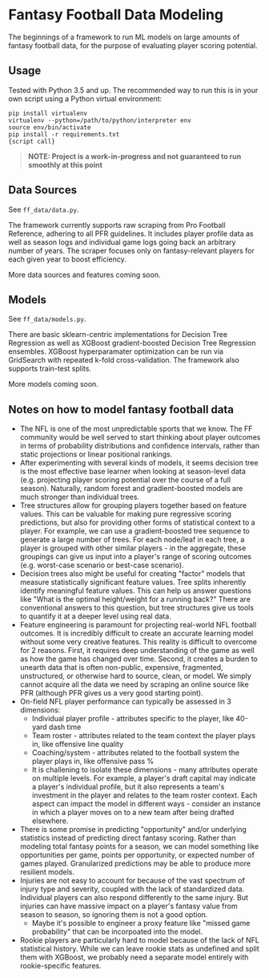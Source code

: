 # Fantasy Football Data Modeling

The beginnings of a framework to run ML models on large amounts of fantasy football data, for the purpose of evaluating player scoring potential.

## Usage

Tested with Python 3.5 and up. The recommended way to run this is in your own script using a Python virtual environment:

    pip install virtualenv
    virtualenv --python=/path/to/python/interpreter env
    source env/bin/activate
    pip install -r requirements.txt
    {script call}

> **NOTE: Project is a work-in-progress and not guaranteed to run smoothly at this point**

## Data Sources

See `ff_data/data.py`.

The framework currently supports raw scraping from Pro Football Reference, adhering to all PFR guidelines. It includes player profile data as well as season logs and individual game logs going back an arbitrary number of years. The scraper focuses only on fantasy-relevant players for each given year to boost efficiency.

More data sources and features coming soon.

## Models

See `ff_data/models.py`.

There are basic sklearn-centric implementations for Decision Tree Regression as well as XGBoost gradient-boosted Decision Tree Regression ensembles. XGBoost hyperparamater optimization can be run via GridSearch with repeated k-fold cross-validation. The framework also supports train-test splits.

More models coming soon.

## Notes on how to model fantasy football data

- The NFL is one of the most unpredictable sports that we know. The FF community would be well served to start thinking about player outcomes in terms of probability distributions and confidence intervals, rather than static projections or linear positional rankings.
- After experimenting with several kinds of models, it seems decision tree is the most effective base learner when looking at season-level data (e.g. projecting player scoring potential over the course of a full season). Naturally, random forest and gradient-boosted models are much stronger than individual trees.
- Tree structures allow for grouping players together based on feature values. This can be valuable for making pure regressive scoring predictions, but also for providing other forms of statistical context to a player. For example, we can use a gradient-boosted tree sequence to generate a large number of trees. For each node/leaf in each tree, a player is grouped with other similar players - in the aggregate, these groupings can give us input into a player's range of scoring outcomes (e.g. worst-case scenario or best-case scenario).
- Decision trees also might be useful for creating "factor" models that measure statistically significant feature values. Tree splits inherently identify meaningful feature values. This can help us answer questions like "What is the optimal height/weight for a running back?" There are conventional answers to this question, but tree structures give us tools to quantify it at a deeper level using real data.
- Feature engineering is paramount for projecting real-world NFL football outcomes. It is incredibly difficult to create an accurate learning model without some very creative features. This reality is difficult to overcome for 2 reasons. First, it requires deep understanding of the game as well as how the game has changed over time. Second, it creates a burden to unearth data that is often non-public, expensive, fragmented, unstructured, or otherwise hard to source, clean, or model. We simply cannot acquire all the data we need by scraping an online source like PFR (although PFR gives us a very good starting point).
- On-field NFL player performance can typically be assessed in 3 dimensions:
  - Individual player profile - attributes specific to the player, like 40-yard dash time
  - Team roster - attributes related to the team context the player plays in, like offensive line quality
  - Coaching/system - attributes related to the football system the player plays in, like offensive pass %
  - It is challening to isolate these dimensions - many attributes operate on multiple levels. For example, a player's draft capital may indicate a player's individual profile, but it also represents a team's investment in the player and relates to the team roster context. Each aspect can impact the model in different ways - consider an instance in which a player moves on to a new team after being drafted elsewhere.
- There is some promise in predicting "opportunity" and/or underlying statistics instead of predicting direct fantasy scoring. Rather than modeling total fantasy points for a season, we can model something like opportunities per game, points per opportunity, or expected number of games played. Granularized predictions may be able to produce more resilient models.
- Injuries are not easy to account for because of the vast spectrum of injury type and severity, coupled with the lack of standardized data. Individual players can also respond differently to the same injury. But injuries can have massive impact on a player's fantasy value from season to season, so ignoring them is not a good option.
  - Maybe it's possible to engineer a proxy feature like "missed game probability" that can be incorpoated into the model.
- Rookie players are particularly hard to model because of the lack of NFL statistical history. While we can leave rookie stats as undefined and split them with XGBoost, we probably need a separate model entirely with rookie-specific features.
